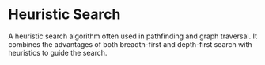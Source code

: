 # Heuristic Search
A heuristic search algorithm often used in pathfinding and graph traversal. It combines the advantages of both breadth-first and depth-first search with heuristics to guide the search.
